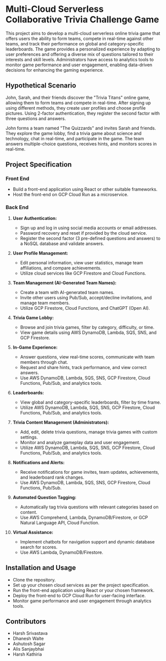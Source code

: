 # Multi-Cloud Serverless Collaborative Trivia Challenge Game

This project aims to develop a multi-cloud serverless online trivia game that offers users the ability to form teams, compete in real-time against other teams, and track their performance on global and category-specific leaderboards. The game provides a personalized experience by adapting to user preferences and offering a diverse mix of questions tailored to their interests and skill levels. Administrators have access to analytics tools to monitor game performance and user engagement, enabling data-driven decisions for enhancing the gaming experience.

## Hypothetical Scenario

John, Sarah, and their friends discover the "Trivia Titans" online game, allowing them to form teams and compete in real-time. After signing up using different methods, they create user profiles and choose profile pictures. Using 2-factor authentication, they register the second factor with three questions and answers.

John forms a team named "The Quizzards" and invites Sarah and friends. They explore the game lobby, find a trivia game about science and technology, chat in real-time, and participate in the game. The team answers multiple-choice questions, receives hints, and monitors scores in real-time.

## Project Specification

### Front End

- Build a front-end application using React or other suitable frameworks.
- Host the front-end on GCP Cloud Run as a microservice.

### Back End

1. **User Authentication:**
   - Sign up and log in using social media accounts or email addresses.
   - Password recovery and reset if provided by the cloud service.
   - Register the second factor (3 pre-defined questions and answers) to a NoSQL database and validate answers.

2. **User Profile Management:**
   - Edit personal information, view user statistics, manage team affiliations, and compare achievements.
   - Utilize cloud services like GCP Firestore and Cloud Functions.

3. **Team Management (AI-Generated Team Names):**
   - Create a team with AI-generated team names.
   - Invite other users using Pub/Sub, accept/decline invitations, and manage team members.
   - Utilize GCP Firestore, Cloud Functions, and ChatGPT (Open AI).

4. **Trivia Game Lobby:**
   - Browse and join trivia games, filter by category, difficulty, or time.
   - View game details using AWS DynamoDB, Lambda, SQS, SNS, and GCP Firestore.

5. **In-Game Experience:**
   - Answer questions, view real-time scores, communicate with team members through chat.
   - Request and share hints, track performance, and view correct answers.
   - Use AWS DynamoDB, Lambda, SQS, SNS, GCP Firestore, Cloud Functions, Pub/Sub, and analytics tools.

6. **Leaderboards:**
   - View global and category-specific leaderboards, filter by time frame.
   - Utilize AWS DynamoDB, Lambda, SQS, SNS, GCP Firestore, Cloud Functions, Pub/Sub, and analytics tools.

7. **Trivia Content Management (Administrators):**
   - Add, edit, delete trivia questions, manage trivia games with custom settings.
   - Monitor and analyze gameplay data and user engagement.
   - Utilize AWS DynamoDB, Lambda, SQS, SNS, GCP Firestore, Cloud Functions, Pub/Sub, and analytics tools.

8. **Notifications and Alerts:**
   - Receive notifications for game invites, team updates, achievements, and leaderboard rank changes.
   - Use AWS DynamoDB, Lambda, SQS, SNS, GCP Firestore, Cloud Functions, Pub/Sub.

9. **Automated Question Tagging:**
   - Automatically tag trivia questions with relevant categories based on content.
   - Use AWS Comprehend, Lambda, DynamoDB/Firestore, or GCP Natural Language API, Cloud Function.

10. **Virtual Assistance:**
    - Implement chatbots for navigation support and dynamic database search for scores.
    - Use AWS Lambda, DynamoDB/Firestore.

## Installation and Usage

- Clone the repository.
- Set up your chosen cloud services as per the project specification.
- Run the front-end application using React or your chosen framework.
- Deploy the front-end to GCP Cloud Run for user-facing interface.
- Monitor game performance and user engagement through analytics tools.

## Contributors

- Harsh Srivastava
- Dhanesh Walte
- Ashutosh Sagar
- Alis Sanjaybhai
- Harsh Kathiria

